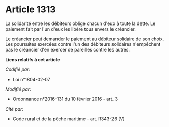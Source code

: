 # Article 1313

La solidarité entre les débiteurs oblige chacun d'eux à toute la dette. Le paiement fait par l'un d'eux les libère tous
envers le créancier. 

Le créancier peut demander le paiement au débiteur solidaire de son choix. Les poursuites exercées contre l'un des débiteurs
solidaires n'empêchent pas le créancier d'en exercer de pareilles contre les autres.

**Liens relatifs à cet article**

_Codifié par_:

  - Loi n°1804-02-07

_Modifié par_:

  - Ordonnance n°2016-131 du 10 février 2016 - art. 3

_Cité par_:

  - Code rural et de la pêche maritime - art. R343-26 (V)
